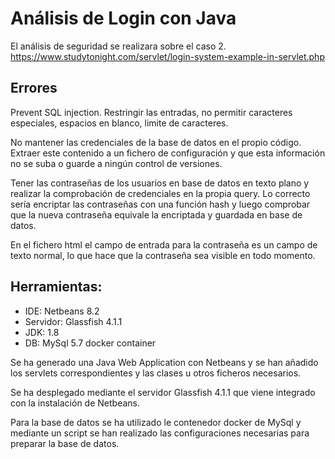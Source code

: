 # Análisis de Login con Java
El análisis de seguridad se realizara sobre el caso 2. https://www.studytonight.com/servlet/login-system-example-in-servlet.php

## Errores
Prevent SQL injection. Restringir las entradas, no permitir caracteres especiales, espacios en blanco, limite de caracteres.

No mantener las credenciales de la base de datos en el propio código. Extraer este contenido a un fichero de configuración y que esta información no se suba o guarde a ningún control de versiones.

Tener las contraseñas de los usuarios en base de datos en texto plano y realizar la comprobación de credenciales en la propia query. Lo correcto sería encriptar las contraseñas con una función hash y luego comprobar que la nueva contraseña equivale la encriptada  y guardada en base de datos. 

En el fichero html el campo de entrada para la contraseña es un campo de texto normal, lo que hace que la contraseña sea visible en todo momento.

## Herramientas:
 - IDE: Netbeans 8.2
 - Servidor: Glassfish 4.1.1
 - JDK: 1.8
 - DB: MySql 5.7 docker container

Se ha generado una Java Web Application con Netbeans y se han añadido los servlets correspondientes y las clases u otros
 ficheros necesarios.

Se ha desplegado mediante el servidor Glassfish 4.1.1 que viene integrado con la instalación de Netbeans.

Para la base de datos se ha utilizado le contenedor docker de 
MySql y mediante un script se han realizado las 
configuraciones necesarias para preparar la base de datos.

